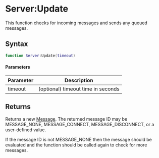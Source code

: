 # Server:Update

This function checks for incoming messages and sends any queued messages.

## Syntax

```lua
function Server:Update(timeout)
```

#### Parameters

| Parameter | Description |
|---|---|
| timeout | (optional) timeout time in seconds |

## Returns

Returns a new [Message](Message.md).  The returned message ID may be MESSAGE_NONE, MESSAGE_CONNECT, MESSAGE_DISCONNECT, or a user-defined value.

If the message ID is not MESSAGE_NONE then the message should be evaluated and the function should be called again to check for more messages.